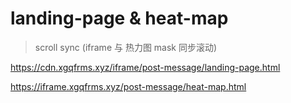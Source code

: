 # landing-page & heat-map

> scroll sync (iframe 与 热力图 mask 同步滚动)


https://cdn.xgqfrms.xyz/iframe/post-message/landing-page.html


https://iframe.xgqfrms.xyz/post-message/heat-map.html

<!-- https://iframe.xgqfrms.xyz/post-message/mask-scroll.html -->

